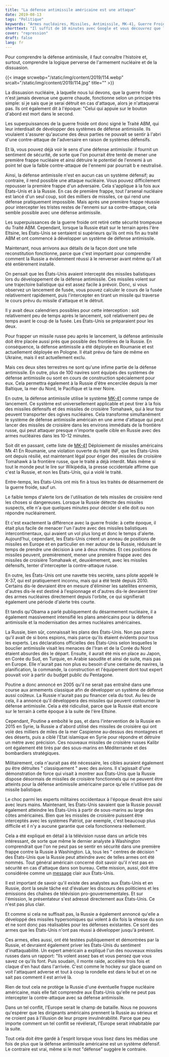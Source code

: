 ```yaml
---
title: "La défense antimissile américaine est une attaque"
date: 2019-08-13
tags: "Politique"
keywords: "Armes nucléaires, Missiles, Antimissile, MK-41, Guerre Froide"
shorttext: "Il suffit de 10 minutes avec Google et vous découvrez que les Etats-Unis ne défend pas mais attaquent avec le système antimissile."
cover: "repression"
draft: false
lang: fr
---
```


Pour comprendre la défense antimissile, il faut connaître l'histoire et, surtout, comprendre la logique perverse de l'armement nucléaire et de la dissuasion.

{{< image srcwebp="/static/img/content/2019/114.webp" srcalt="/static/img/content/2019/114.jpg" title="" >}}

La dissuasion nucléaire, à laquelle nous lui devons, que la guerre froide n'est jamais devenue une guerre chaude, fonctionne selon un principe très simple: si je sais que je serai détruit en cas d'attaque, alors je n'attaquerai pas. Ils ont également dit à l'époque: "Celui qui appuie sur le bouton d'abord est mort dans le second.

Les superpuissances de la guerre froide ont donc signé le Traité ABM, qui leur interdisait de développer des systèmes de défense antimissile. Ils voulaient s'assurer qu'aucune des deux parties ne pouvait se sentir à l'abri d'une contre-attaque de l'adversaire en raison de systèmes défensifs.

Et là, vous pouvez déjà voir le sens d'une défense antimissile: il fournit un sentiment de sécurité, de sorte que l'on pourrait être tenté de mener une première frappe nucléaire et ainsi détruire le potentiel de l'ennemi à un point tel que la faible contre-attaque de l'ennemi par pourrait b e neutralisé.

Ainsi, la défense antimissile n'est en aucun cas un système défensif; au contraire, il rend possible une attaque nucléaire. Vous pouvez difficilement repousser la première frappe d'un adversaire. Cela s'applique à la fois aux États-Unis et à la Russie. En cas de première frappe, tout l'arsenal nucléaire est lancé d'un seul coup, soit des milliers de missiles, ce qui rend une défense pratiquement impossible. Mais après une première frappe réussie pour intercepter les tristes restes de l'ennemi sur sa contre-attaque, cela semble possible avec une défense antimissile.

Les superpuissances de la guerre froide ont retiré cette sécurité trompeuse du Traité ABM. Cependant, lorsque la Russie était sur le terrain après l'ère Eltsine, les États-Unis se sentaient si supérieurs qu'ils ont mis fin au traité ABM et ont commencé à développer un système de défense antimissile.

Maintenant, nous arrivons aux détails de la façon dont une telle reconstitution fonctionne, parce que c'est important pour comprendre comment la Russie a évidemment réussi à le renverser avant même qu'il ait été entièrement installé.

On pensait que les États-Unis avaient intercepté des missiles balistiques lors du développement de la défense antimissile. Ces missiles volent sur une trajectoire balistique qui est assez facile à prévoir. Donc, si vous observez un lancement de fusée, vous pouvez calculer le cours de la fusée relativement rapidement, puis l'intercepter en tirant un missile qui traverse le cours prévu du missile d'attaque et le détruit.

Il y avait deux calendriers possibles pour cette interception : soit relativement peu de temps après le lancement, soit relativement peu de temps avant le coup de la fusée. Les États-Unis se préparaient pour les deux.

Pour frapper un missile russe peu après le lancement, la défense antimissile doit être placée aussi près que possible des frontières de la Russie. En conséquence, la défense antimissile a été déployée en Roumanie et est actuellement déployée en Pologne. Il était prévu de faire de même en Ukraine, mais il est actuellement exclu.

Mais ces deux sites terrestres ne sont qu'une infime partie de la défense antimissile. En outre, plus de 100 navires sont équipés des systèmes de défense antimissile ou sont en cours de construction spécialement pour eux. Cela permettra également à la Russie d'être encerclée depuis la mer Baltique, la mer du Nord, le Pacifique et la mer Noire.

En outre, la défense antimissile utilise le système [MK-41](https://en.wikipedia.org/wiki/Mark_41_Vertical_Launching_System "Mark 41 Vertical Launching System") comme rampe de lancement. Ce système est universellement applicable et peut tirer à la fois des missiles défensifs et des missiles de croisière Tomahawk, qui à leur tour peuvent transporter des ogives nucléaires. Cela transforme simultanément le système de défense antimissile américain en une arme d'attaque qui peut lancer des missiles de croisière dans les environs immédiats de la frontière russe, qui peut attaquer presque n'importe quelle cible en Russie avec des armes nucléaires dans les 10-12 minutes.

Soit dit en passant, cette liste de [MK-41](https://www.armyrecognition.com/october_2018_global_defense_security_army_news_industry/deployment_of_us_mk_41_missile_systems_in_romania_poland_contradicts_inf_treaty.html "Deployment of US Mk 41 missile systems in Romania, Poland contradicts INF Treaty") Déploiement de missiles américains Mk 41 En Roumanie, une violation ouverte du traité INF, que les États-Unis ont depuis résilié, est maintenant légal pour ériger des missiles de croisière Tomahawk à la frontière russe, que le traité a déjà interdit. Mais même si tout le monde peut le lire sur Wikipédia, la presse occidentale affirme que c'est la Russie, et non les États-Unis, qui a violé le traité.

Entre-temps, les États-Unis ont mis fin à tous les traités de désarmement de la guerre froide, sauf un.

Le faible temps d'alerte lors de l'utilisation de tels missiles de croisière rend les choses si dangereuses. Lorsque la Russie détecte des missiles suspects, elle n'a que quelques minutes pour décider si elle doit ou non répondre nucléairement.

Et c'est exactement la différence avec la guerre froide: à cette époque, il était plus facile de menacer l'un l'autre avec des missiles balistiques intercontinentaux, qui avaient un vol plus long et donc le temps d'alerte. Aujourd'hui, cependant, les États-Unis créent un anneau de positions de missiles en Europe et en particulier en mer autour de la Russie, réduisant le temps de prendre une décision à une à deux minutes. Et ces positions de missiles peuvent, premièrement, mener une première frappe avec des missiles de croisière Tomahawk et, deuxièmement, avec les missiles défensifs, tenter d'intercepter la contre-attaque russe.

En outre, les États-Unis ont une navette très secrète, sans pilote appelé le X-37, qui est pratiquement inconnu, mais qui a été testé depuis 2010. Certains dis-le devraient être en mesure d'éliminer les satellites ennemis, d'autres dis-le est destiné à l'espionnage et d'autres dis-le devraient tirer des armes nucléaires directement depuis l'orbite, ce qui signifierait également une période d'alerte très courte.

Et tandis qu'Obama a parlé publiquement du désarmement nucléaire, il a également massivement intensifié les plans américains pour la défense antimissile et la modernisation des armes nucléaires américaines.

La Russie, bien sûr, connaissait les plans des États-Unis. Non pas parce qu'il avait de si bons espions, mais parce qu'ils étaient évidents pour tous les experts. Les déclarations officielles des États-Unis selon lesquelles le bouclier antimissile visait les menaces de l'Iran et de la Corée du Nord étaient absurdes dès le départ. Ensuite, il aurait été mis en place au Japon, en Corée du Sud, en Turquie, en Arabie saoudite et ainsi de suite, mais pas en Europe. Elle n'aurait pas non plus eu besoin d'une centaine de navires, la planification, la commande, la construction et l'équipement dont tout expert pouvait voir à partir du budget public du Pentagone.

Poutine a donc annoncé en 2005 qu'il ne serait pas entraîné dans une course aux armements classique afin de développer un système de défense aussi coûteux. La Russie n'aurait pas pu financer cela du tout. Au lieu de cela, il a annoncé qu'il développera des missiles qui peuvent contourner la défense antimissile. Cela a été ridiculisé, parce que la Russie était encore sur le terrain à cette époque à la suite de l'ère Eltsine.

Cependant, Poutine a emboîté le pas, et dans l'intervention de la Russie en 2015 en Syrie, la Russie a d'abord utilisé des missiles de croisière qui ont volé des milliers de miles de la mer Caspienne au-dessus des montagnes et des déserts, puis a ciblé l'Etat islamique en Syrie pour répondre et détruire un mètre avec précision. Ces nouveaux missiles de croisière russes Kalibr ont également été tirés par des sous-marins en Méditerranée et des bombardiers stratégiques.

Militairement, cela n'aurait pas été nécessaire, les cibles auraient également pu être détruites " classiquement " avec des avions. Il s'agissait d'une démonstration de force qui visait à montrer aux États-Unis que la Russie dispose désormais de missiles de croisière fonctionnels qui ne peuvent être atteints pour la défense antimissile américaine parce qu'elle n'utilise pas de missile balistique.

Le choc parmi les experts militaires occidentaux à l'époque devait être saisi avec leurs mains. Maintenant, les États-Unis savaient que la Russie pouvait également atteindre les États-Unis à partir de sous-marins au large des côtes américaines. Bien que les missiles de croisière puissent être interceptés avec les systèmes Patriot, par exemple, c'est beaucoup plus difficile et il n'y a aucune garantie que cela fonctionnera réellement.

Cela a été expliqué en détail à la télévision russe dans un article très intéressant, de sorte que même le dernier analyste à Washington comprendrait que l'on ne peut pas se sentir en sécurité dans une première frappe contre la Russie à Washington. Là, tous les " centres de décision " des États-Unis que la Russie peut atteindre avec de telles armes ont été nommés. Tout général américain concerné doit savoir qu'il n'est pas en sécurité en cas d'attaque dans son bureau. Cette mission, aussi, doit être considérée comme un [message](http://vesti7.ru/video/1874609/episode/24-02-2019/ "ЭФИР ОТ 24.02.2019") clair aux États-Unis.

Il est important de savoir qu'il existe des analystes aux États-Unis et en Russie, dont la seule tâche est d'évaluer les discours des politiciens et les émissions des chaînes de télévision pro-gouvernementales. Et sur l'émission, le présentateur s'est adressé directement aux États-Unis. Ce n'est pas plus clair.

Et comme si cela ne suffisait pas, la Russie a également annoncé qu'elle a développé des missiles hypersoniques qui volent à dix fois la vitesse du son et ne sont donc pas réalisables pour les défenses existantes. Ce sont des armes que les États-Unis n'ont pas réussi à développer jusqu'à présent.

Ces armes, elles aussi, ont été testées publiquement et démontrées par la Russie, et devraient également priver les États-Unis du sentiment d'inattaquabilité. Un expert américain a expliqué l'un des nouveaux missiles russes dans un rapport: "Ils volent assez bas et vous pensez que vous savez ce qu'ils font. Puis soudain, il monte raide, accélère trois fois et claque d'en haut dans l'arrivée. C'est comme le hockey sur glace quand on voit l'attaquant adverse et tout à coup la rondelle est dans le but et on ne sait pas comment il est arrivé là.

Rien de tout cela ne protège la Russie d'une éventuelle frappe nucléaire américaine, mais elle fait comprendre aux États-Unis qu'elle ne peut pas intercepter la contre-attaque avec sa défense antimissile.

Dans un tel conflit, l'Europe serait le champ de bataille. Nous ne pouvons qu'espérer que les dirigeants américains prennent la Russie au sérieux et ne croient pas à l'illusion de leur propre invulnérabilité. Parce que peu importe comment un tel conflit se révélerait, l'Europe serait inhabitable par la suite.

Tout cela doit être gardé à l'esprit lorsque vous lisez dans les médias une fois de plus que la défense antimissile américaine est un système défensif. Le contraire est vrai, même si le mot "défense" suggère le contraire.
